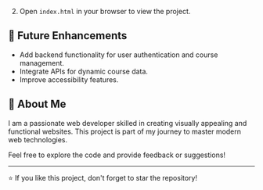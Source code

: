 2. Open `index.html` in your browser to view the project.

## 🎯 Future Enhancements
- Add backend functionality for user authentication and course management.
- Integrate APIs for dynamic course data.
- Improve accessibility features.


## 👤 About Me
I am a passionate web developer skilled in creating visually appealing and functional websites. This project is part of my journey to master modern web technologies.

Feel free to explore the code and provide feedback or suggestions!

---
⭐ If you like this project, don't forget to star the repository!
